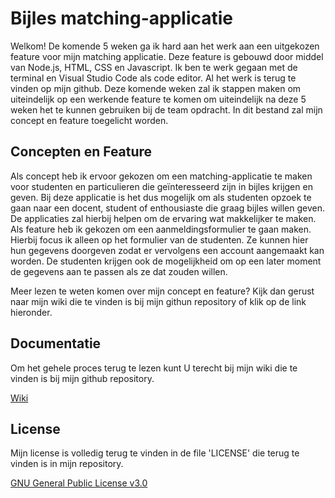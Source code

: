 # Bijles matching-applicatie 

Welkom! De komende 5 weken ga ik hard aan het werk aan een uitgekozen feature voor mijn matching applicatie. Deze feature is gebouwd door middel van Node.js, HTML, CSS en Javascript. Ik ben te werk gegaan met de terminal en Visual Studio Code als code editor. Al het werk is terug te vinden op mijn github.
Deze komende weken zal ik stappen maken om uiteindelijk op een werkende feature te komen om uiteindelijk na deze 5 weken het te kunnen gebruiken bij de team opdracht. In dit bestand zal mijn concept en feature toegelicht worden. 

## Concepten en Feature 

Als concept heb ik ervoor gekozen om een matching-applicatie te maken voor studenten en particulieren die geïnteresseerd zijn in bijles krijgen en geven. Bij deze applicatie is het dus mogelijk om als studenten opzoek te gaan naar een docent, student of enthousiaste die graag bijles willen geven. De applicaties zal hierbij helpen om de ervaring wat makkelijker te maken. Als feature heb ik gekozen om een aanmeldingsformulier te gaan maken. Hierbij focus ik alleen op het formulier van de studenten. Ze kunnen hier hun gegevens doorgeven zodat er vervolgens een account aangemaakt kan worden. De studenten krijgen ook de mogelijkheid om op een later moment de gegevens aan te passen als ze dat zouden willen. 

Meer lezen te weten komen over mijn concept en feature? Kijk dan gerust naar mijn wiki die te vinden is bij mijn githun repository of klik op de link hieronder. 


## Documentatie 
Om het gehele proces terug te lezen kunt U terecht bij mijn wiki die te vinden is bij mijn github repository. 

[Wiki](https://github.com/annekesteller/bloktech/wiki)


## License 

Mijn license is volledig terug te vinden in de file 'LICENSE' die terug te vinden is in mijn repository. 

[GNU General Public License v3.0](https://github.com/annekesteller/bloktech/blob/main/LICENSE)


